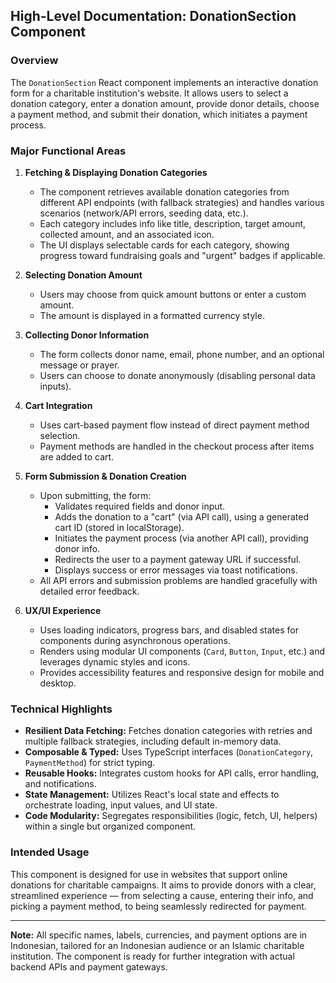 ## High-Level Documentation: DonationSection Component

### Overview

The `DonationSection` React component implements an interactive donation form for a charitable institution's website. It allows users to select a donation category, enter a donation amount, provide donor details, choose a payment method, and submit their donation, which initiates a payment process.

### Major Functional Areas

1. **Fetching & Displaying Donation Categories**
   - The component retrieves available donation categories from different API endpoints (with fallback strategies) and handles various scenarios (network/API errors, seeding data, etc.).
   - Each category includes info like title, description, target amount, collected amount, and an associated icon.
   - The UI displays selectable cards for each category, showing progress toward fundraising goals and "urgent" badges if applicable.

2. **Selecting Donation Amount**
   - Users may choose from quick amount buttons or enter a custom amount.
   - The amount is displayed in a formatted currency style.

3. **Collecting Donor Information**
   - The form collects donor name, email, phone number, and an optional message or prayer.
   - Users can choose to donate anonymously (disabling personal data inputs).

4. **Cart Integration**
   - Uses cart-based payment flow instead of direct payment method selection.
   - Payment methods are handled in the checkout process after items are added to cart.

5. **Form Submission & Donation Creation**
   - Upon submitting, the form:
     - Validates required fields and donor input.
     - Adds the donation to a "cart" (via API call), using a generated cart ID (stored in localStorage).
     - Initiates the payment process (via another API call), providing donor info.
     - Redirects the user to a payment gateway URL if successful.
     - Displays success or error messages via toast notifications.
   - All API errors and submission problems are handled gracefully with detailed error feedback.

6. **UX/UI Experience**
   - Uses loading indicators, progress bars, and disabled states for components during asynchronous operations.
   - Renders using modular UI components (`Card`, `Button`, `Input`, etc.) and leverages dynamic styles and icons.
   - Provides accessibility features and responsive design for mobile and desktop.

### Technical Highlights

- **Resilient Data Fetching:** Fetches donation categories with retries and multiple fallback strategies, including default in-memory data.
- **Composable & Typed:** Uses TypeScript interfaces (`DonationCategory`, `PaymentMethod`) for strict typing.
- **Reusable Hooks:** Integrates custom hooks for API calls, error handling, and notifications.
- **State Management:** Utilizes React's local state and effects to orchestrate loading, input values, and UI state.
- **Code Modularity:** Segregates responsibilities (logic, fetch, UI, helpers) within a single but organized component.

### Intended Usage

This component is designed for use in websites that support online donations for charitable campaigns. It aims to provide donors with a clear, streamlined experience — from selecting a cause, entering their info, and picking a payment method, to being seamlessly redirected for payment.

---

**Note:** All specific names, labels, currencies, and payment options are in Indonesian, tailored for an Indonesian audience or an Islamic charitable institution. The component is ready for further integration with actual backend APIs and payment gateways.
